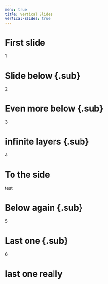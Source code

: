 ```yaml
---
menu: true
title: Vertical Slides
vertical-slides: true
---
```


# First slide

1

# Slide below {.sub}

2

# Even more below {.sub}

3

# infinite layers {.sub}

4

# To the side

test

# Below again {.sub}

5

# Last one {.sub}

6

# last one really
